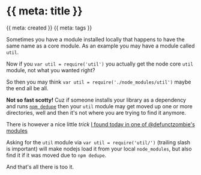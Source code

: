 # {{ meta: title }}

{{ meta: created }}
{{ meta: tags }}

Sometimes you have a module installed locally that happens to have the same name as a core module. 
As an example you may have a module called `util`.

Now if you `var util = require('util')` you actually get the node core `util` module, not what you wanted right?

So then you may think `var util = require('./node_modules/util')` maybe the end all be all.

**Not so fast scotty!** Cuz if someone installs your library as a dependency and runs [`npm dedupe`](https://npmjs.org/doc/cli/npm-dedupe.html)
then your `util` module may get moved up one or more directories, well and then it's not where you are trying to
find it anymore.

There is however a nice little *trick* [I found today in one of @defunctzombie's
modules](https://github.com/defunctzombie/commonjs-assert/blob/f8971d04cfc6a54e2a72ae45f3dd00f62fd9282d/assert.js#L25-L28)

Asking for the `util` module via `var util = require('util/')` (trailing slash is important) will make nodejs load it
from your local `node_modules`, but also find it if it was moved due to `npm dedupe`.

And that's all there is too it.
